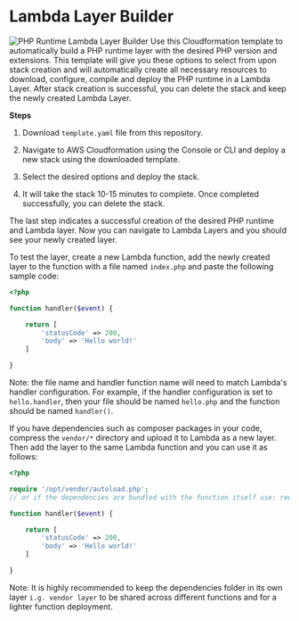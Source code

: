 # Lambda Layer Builder
![PHP Runtime Lambda Layer Builder](https://github.com/albazei/aws-lambda-php/blob/main/assets/PHP-Runtime-Layer-Builder.png?raw=true)
Use this Cloudformation template to automatically build a PHP runtime layer with the desired PHP version and extensions. This template will give you these options to select from upon stack creation and will automatically create all necessary resources to download, configure, compile and deploy the PHP runtime in a Lambda Layer. After stack creation is successful, you can delete the stack and keep the newly created Lambda Layer.

**Steps**

1. Download `template.yaml` file from this repository.

2. Navigate to AWS Cloudformation using the Console or CLI and deploy a new stack using the downloaded template.

3. Select the desired options and deploy the stack.

4. It will take the stack 10-15 minutes to complete. Once completed successfully, you can delete the stack.

The last step indicates a successful creation of the desired PHP runtime and Lambda layer. Now you can navigate to Lambda Layers and you should see your newly created layer.

To test the layer, create a new Lambda function, add the newly created layer to the function with a file named `index.php` and paste the following sample code:


```php
<?php

function handler($event) {

    return [
        'statusCode' => 200,
        'body' => 'Hello world!'
    ]

}
```
Note: the file name and handler function name will need to match Lambda's handler configuration. For example, if the handler configuration is set to `hello.handler`, then your file should be named `hello.php` and the function should be named `handler()`.

If you have dependencies such as composer packages in your code, compress the `vendor/*` directory and upload it to Lambda as a new layer. Then add the layer to the same Lambda function and you can use it as follows:

```php
<?php

require '/opt/vendor/autoload.php';
// or if the dependencies are bundled with the function itself use: require __DIR__ . '/vendor/autoload.php';

function handler($event) {

    return [
        'statusCode' => 200,
        'body' => 'Hello world!'
    ]

}
```

Note: It is highly recommended to keep the dependencies folder in its own layer `i.g. vendor layer` to be shared across different functions and for a lighter function deployment.